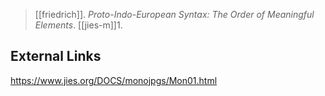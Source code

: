 > [[friedrich]]. *Proto-Indo-European Syntax: The Order of Meaningful Elements*. [[jies-m]]1.

## External Links
https://www.jies.org/DOCS/monojpgs/Mon01.html